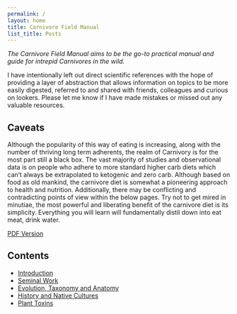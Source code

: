 ```yaml
---
permalink: /
layout: home
title: Carnivore Field Manual
list_title: Posts
---
```


*The Carnivore Field Manual aims to be the go-to practical manual and guide for intrepid Carnivores in the wild.*

I have intentionally left out direct scientific references with the hope of providing a layer of abstraction that allows information on topics to be more easily digested, referred to and shared with friends, colleagues and curious on lookers.
Please let me know if I have made mistakes or missed out any valuable resources.

## Caveats
Although the popularity of this way of eating is increasing, along with the number of thriving long term adherents, the realm of Carnivory is for the most part still a black box. The vast majority of studies and observational data is on people who adhere to more standard higher carb diets which can’t always be extrapolated to ketogenic and zero carb. Although based on food as old mankind, the carnivore diet is somewhat a pioneering approach to health and nutrition. Additionally, there may be conflicting and contradicting points of view within the below pages. Try not to get mired in minutiae, the most powerful and liberating benefit of the carnivore diet is its simplicity. Everything you will learn will fundamentally distil down into eat meat, drink water.

[PDF Version](Carnivore_Field_Manual.pdf)

## Contents

- [Introduction](introduction)
- [Seminal Work](seminal_work)
- [Evolution, Taxonomy and Anatomy](evolution)
- [History and Native Cultures](native_cultures)
- [Plant Toxins](plant_toxins)